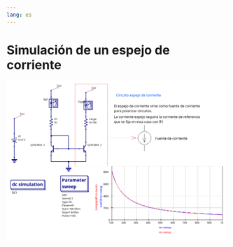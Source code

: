 ```yaml
---
lang: es
---
```


# Simulación de un espejo de corriente

![Simulación de un espejo de corriente](./fuente-de-corriente.png)

